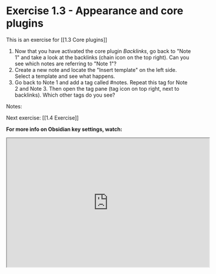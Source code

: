 # Exercise 1.3 - Appearance and core plugins

This is an exercise for [[1.3 Core plugins]]

1. Now that you have activated the core plugin *Backlinks*, go back to "Note 1" and take a look at the backlinks (chain icon on the top right). Can you see which notes are referring to "Note 1"?
2. Create a new note and locate the "Insert template" on the left side. Select a template and see what happens.
3. Go back to Note 1 and add a tag called #notes. Repeat this tag for Note 2 and Note 3. Then open the tag pane (tag icon on top right, next to backlinks). Which other tags do you see?

Notes:











Next exercise: [[1.4 Exercise]]

**For more info on Obsidian key settings, watch:**
<iframe src="https://www.youtube.com/embed/_2z-7D4bQEA
"width="550" height="350"></iframe>



